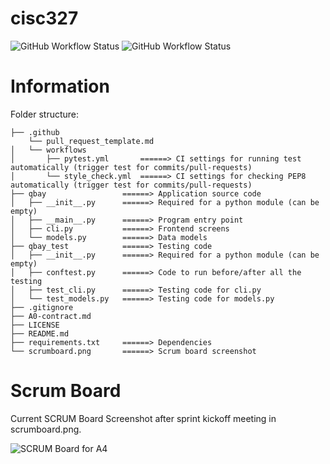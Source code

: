 # cisc327
![GitHub Workflow Status](https://github.com/uroosaimtiaz/cisc327/actions/workflows/pytest.yml/badge.svg)
![GitHub Workflow Status](https://github.com/uroosaimtiaz/cisc327/actions/workflows/style_check.yml/badge.svg)

# Information 

Folder structure:

```
├── .github
    └── pull_request_template.md
│   └── workflows
│       ├── pytest.yml       ======> CI settings for running test automatically (trigger test for commits/pull-requests)
│       └── style_check.yml  ======> CI settings for checking PEP8 automatically (trigger test for commits/pull-requests)
├── qbay                 ======> Application source code
│   ├── __init__.py      ======> Required for a python module (can be empty)
│   ├── __main__.py      ======> Program entry point
│   ├── cli.py           ======> Frontend screens
│   └── models.py        ======> Data models
├── qbay_test            ======> Testing code
│   ├── __init__.py      ======> Required for a python module (can be empty)
│   ├── conftest.py      ======> Code to run before/after all the testing
│   ├── test_cli.py      ======> Testing code for cli.py
│   └── test_models.py   ======> Testing code for models.py
├── .gitignore
├── A0-contract.md
├── LICENSE
├── README.md
├── requirements.txt     ======> Dependencies
└── scrumboard.png       ======> Scrum board screenshot
```

# Scrum Board

Current SCRUM Board Screenshot after sprint kickoff meeting in scrumboard.png.

![SCRUM Board for A4](https://raw.github.com/uroosaimtiaz/cisc327/build-badge/scrumboard.png "Scrumboard")
